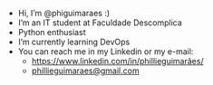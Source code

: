 - Hi, I’m @phiguimaraes :)
- I’m an IT student at Faculdade Descomplica
- Python enthusiast 
- I’m currently learning DevOps
- You can reach me in my Linkedin or my e-mail:
    * https://www.linkedin.com/in/phillieguimarães/
    * phillieguimaraes@gmail.com


